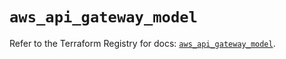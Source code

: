 # `aws_api_gateway_model`

Refer to the Terraform Registry for docs: [`aws_api_gateway_model`](https://registry.terraform.io/providers/hashicorp/aws/5.33.0/docs/resources/api_gateway_model).
